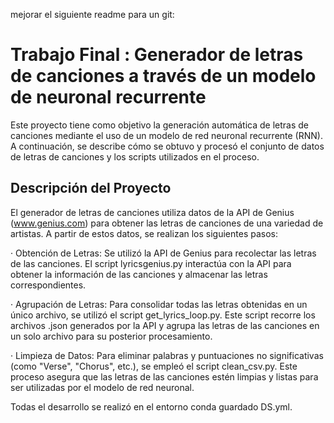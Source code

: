 mejorar el siguiente readme para un git:  

# Trabajo Final : Generador de letras de canciones a través de un modelo de neuronal recurrente
Este proyecto tiene como objetivo la generación automática de letras de canciones mediante el uso de un modelo de red neuronal recurrente (RNN). A continuación, se describe cómo se obtuvo y procesó el conjunto de datos de letras de canciones y los scripts utilizados en el proceso.

## Descripción del Proyecto
El generador de letras de canciones utiliza datos de la API de Genius (www.genius.com) para obtener las letras de canciones de una variedad de artistas. A partir de estos datos, se realizan los siguientes pasos:

· Obtención de Letras: Se utilizó la API de Genius para recolectar las letras de las canciones. El script lyricsgenius.py  interactúa con la API para obtener la información de las canciones y almacenar las letras correspondientes.

· Agrupación de Letras: Para consolidar todas las letras obtenidas en un único archivo, se utilizó el script get_lyrics_loop.py. Este script recorre los archivos .json generados por la API y agrupa las letras de las canciones en un solo archivo para su posterior procesamiento.

· Limpieza de Datos: Para eliminar palabras y puntuaciones no significativas (como "Verse", "Chorus", etc.), se empleó el script clean_csv.py. Este proceso asegura que las letras de las canciones estén limpias y listas para ser utilizadas por el modelo de red neuronal.

Todas el desarrollo se realizó en el entorno conda guardado DS.yml.
